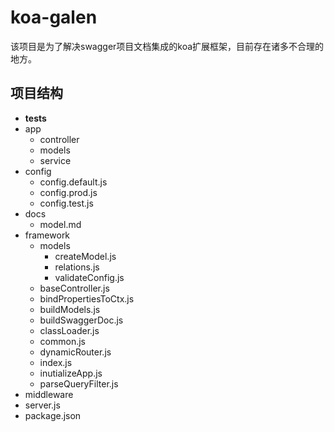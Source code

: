 # koa-galen

该项目是为了解决swagger项目文档集成的koa扩展框架，目前存在诸多不合理的地方。

## 项目结构

* __tests__
* app
  * controller
  * models
  * service
* config
  * config.default.js
  * config.prod.js
  * config.test.js
* docs
  * model.md
* framework
  * models
    * createModel.js
    * relations.js
    * validateConfig.js
  * baseController.js
  * bindPropertiesToCtx.js
  * buildModels.js
  * buildSwaggerDoc.js
  * classLoader.js
  * common.js
  * dynamicRouter.js
  * index.js
  * inutializeApp.js
  * parseQueryFilter.js
* middleware
* server.js
* package.json
